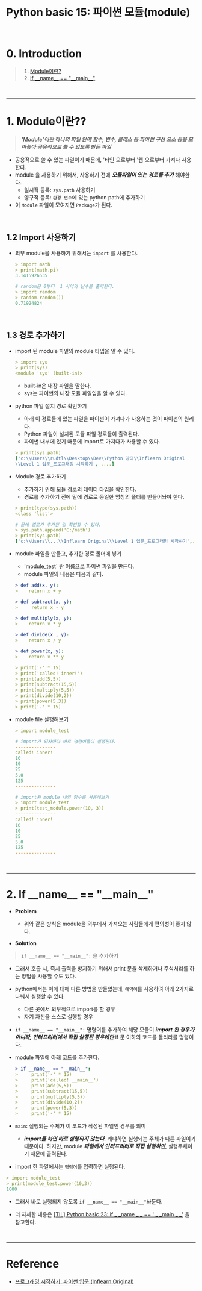 # Python basic 15: 파이썬 모듈(module)

<br>

# 0. Introduction

> 1. [Module이란?](#1-module이란)
> 2. [If \_\_name\_\_ \== "\_\_main\_\_\"](#2-if-name--"main")

<br>

---

# 1. Module이란??

> **_'Module'이란 하나의 파일 안에 함수, 변수, 클래스 등 파이썬 구성 요소 등을 모아놓아 공용적으로 쓸 수 있도록 만든 파일_**

- 공용적으로 쓸 수 있는 파일이기 때문에, '타인'으로부터 '웹'으로부터 가져다 사용한다.
- module 을 사용하기 위해서, 사용하기 전에 **_모듈파일이 있는 경로를 추가_** 해야한다.
  - 일시적 등록: `sys.path` 사용하기
  - 영구적 등록: `환경 변수`에 있는 python path에 추가하기
- 이 `Module` 파일이 모여지면 `Package`가 된다.

<br>

## 1.2 Import 사용하기

- 외부 module을 사용하기 위해서는 `import` 를 사용한다.

  ```yml
  > import math
  > print(math.pi)
  3.1415926535

  # random은 0부터  1 사이의 난수를 출력한다.
  > import random
  > random.random())
  0.71924824
  ```

<br>

## 1.3 경로 추가하기

- import 된 module 파일의 module 타입을 알 수 있다.

  ```yml
  > import sys
  > print(sys)
  <module 'sys' (built-in)>
  ```

  - built-in은 내장 파일을 말한다.
  - sys는 파이썬의 내장 모듈 파일임을 알 수 있다.

- python 파일 설치 경로 확인하기

  - 아래 이 경로들에 있는 파일을 파이썬이 가져다가 사용하는 것이 파이썬의 원리다.
  - Python 파일이 설치된 모듈 파일 경로들이 출력된다.
  - 파이썬 내부에 있기 때문에 import로 가져다가 사용할 수 있다.

  ```yml
  > print(sys.path)
  ['c:\\Users\\rudtl\\Desktop\\Dev\\Python 강의\\Inflearn Original
  \\Level 1 입문_프로그래밍 시작하기', ....]
  ```

- Module 경로 추가하기

  - 추가하기 위해 모듈 경로의 데이터 타입을 확인한다.
  - 경로를 추가하기 전에 밑에 경로로 동일한 명칭의 폴더를 만들어놔야 한다.

  ```yml
  > print(type(sys.path))
  <class 'list'>

  # 끝에 경로가 추가된 걸 확인할 수 있다.
  > sys.path.append('C:/math')
  > print(sys.path)
  ['c:\\Users\\...\\Inflearn Original\\Level 1 입문_프로그래밍 시작하기',..., 'C:/math']
  ```

- module 파일을 만들고, 추가한 경로 폴더에 넣기

  - 'module_test` 란 이름으로 파이썬 파일을 만든다.
  - module 파일의 내용은 다음과 같다.

  ```yml
  > def add(x, y):
  >    return x + y

  > def subtract(x, y):
  >     return x - y

  > def multiply(x, y):
  >    return x * y

  > def divide(x , y):
  >    return x / y

  > def power(x, y):
  >    return x ** y

  > print('-' * 15)
  > print('called! inner!')
  > print(add(5,5))
  > print(subtract(15,5))
  > print(multiply(5,5))
  > print(divide(10,2))
  > print(power(5,3))
  > print('-' * 15)
  ```

- module file 실행해보기

  ```yml
  > import module_test

  # import가 되자마다 바로 명령어들이 실행된다.
  ---------------
  called! inner!
  10
  10
  25
  5.0
  125
  ---------------

  # import된 module 내의 함수를 사용해보기
  > import module_test
  > print(test_module.power(10, 3))
  ---------------
  called! inner!
  10
  10
  25
  5.0
  125
  ---------------
  ```

<br>

---

# 2. If \_\_name\_\_ \== "\_\_main\_\_\"

- **Problem**

  - 위와 같은 방식은 module을 외부에서 가져오는 사람들에게 편의성이 좋지 않다.

- **Solution**

> `if __name__ == "__main__":` 을 추가하기

- 그래서 호출 시, 즉시 출력을 방지하기 위해서 print 문을 삭제하거나 주석처리를 하는 방법을 사용할 수도 있다.
- python에서는 이에 대해 다른 방법을 만들었는데, `예약어`를 사용하여 아래 2가지로 나눠서 실행할 수 있다.

  - 다른 곳에서 외부적으로 import를 할 경우
  - 자기 자신을 스스로 실행할 경우

- `if __name__ == "__main__":` 명령어를 추가하여 해당 모듈이 **_import 된 경우가 아니라, 인터프리터에서 직접 실행된 경우에만_** if 문 이하의 코드를 돌리라를 명령이다.

- module 파일에 아래 코드를 추가한다.

  ```yml
  > if __name__ == "__main__":
  >     print('-' * 15)
  >     print('called! __main__')
  >     print(add(5,5))
  >     print(subtract(15,5))
  >     print(multiply(5,5))
  >     print(divide(10,2))
  >     print(power(5,3))
  >     print('-' * 15)
  ```

- `main`: 실행되는 주체가 이 코드가 작성된 파일인 경우를 의미
  - **_import를 하면 바로 실행되지 않는다._** 왜냐하면 실행되는 주체가 다른 파일이기 때문이다. 하지만, module **_파일에서 인터프리터로 직접 실행하면_**, 실행주체이기 때문에 출력된다.
- import 한 파일에서는 `명령어`를 입력하면 실행된다.

```yml
> import module_test
> print(module_test.power(10,3))
1000
```

- 그래서 바로 실행되지 않도록 `if __name__ == "__main__"`놔둔다.

- 더 자세한 내용은 [[TIL] Python basic 23: if \_ \_name \_ \_ == ' \_ \_main \_ \_'](https://jeha00.github.io/post/python_basic/python_basic_23_ifnamemain/) 을 참고한다.

<br>

---

# Reference

- [프로그래밍 시작하기: 파이썬 입문 (Inflearn Original)](https://www.inflearn.com/course/%ED%94%84%EB%A1%9C%EA%B7%B8%EB%9E%98%EB%B0%8D-%ED%8C%8C%EC%9D%B4%EC%8D%AC-%EC%9E%85%EB%AC%B8-%EC%9D%B8%ED%94%84%EB%9F%B0-%EC%98%A4%EB%A6%AC%EC%A7%80%EB%84%90)
